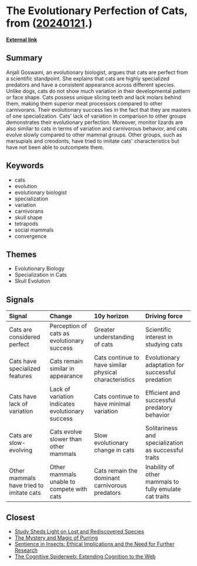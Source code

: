 # __The Evolutionary Perfection of Cats__, from ([20240121](https://kghosh.substack.com/p/20240121).)

__[External link](https://www.scientificamerican.com/article/cats-are-perfect-an-evolutionary-biologist-explains-why/)__



## Summary

Anjali Goswami, an evolutionary biologist, argues that cats are perfect from a scientific standpoint. She explains that cats are highly specialized predators and have a consistent appearance across different species. Unlike dogs, cats do not show much variation in their developmental pattern or face shape. Cats possess unique slicing teeth and lack molars behind them, making them superior meat processors compared to other carnivorans. Their evolutionary success lies in the fact that they are masters of one specialization. Cats' lack of variation in comparison to other groups demonstrates their evolutionary perfection. Moreover, monitor lizards are also similar to cats in terms of variation and carnivorous behavior, and cats evolve slowly compared to other mammal groups. Other groups, such as marsupials and creodonts, have tried to imitate cats' characteristics but have not been able to outcompete them.

## Keywords

* cats
* evolution
* evolutionary biologist
* specialization
* variation
* carnivorans
* skull shape
* tetrapods
* social mammals
* convergence

## Themes

* Evolutionary Biology
* Specialization in Cats
* Skull Evolution

## Signals

| Signal                                   | Change                                           | 10y horizon                                            | Driving force                                          |
|:-----------------------------------------|:-------------------------------------------------|:-------------------------------------------------------|:-------------------------------------------------------|
| Cats are considered perfect              | Perception of cats as evolutionary success       | Greater understanding of cats                          | Scientific interest in studying cats                   |
| Cats have specialized features           | Cats remain similar in appearance                | Cats continue to have similar physical characteristics | Evolutionary adaptation for successful predation       |
| Cats have lack of variation              | Lack of variation indicates evolutionary success | Cats continue to have minimal variation                | Efficient and successful predatory behavior            |
| Cats are slow-evolving                   | Cats evolve slower than other mammals            | Slow evolutionary change in cats                       | Solitariness and specialization as successful traits   |
| Other mammals have tried to imitate cats | Other mammals unable to compete with cats        | Cats remain the dominant carnivorous predators         | Inability of other mammals to fully emulate cat traits |

## Closest

* [Study Sheds Light on Lost and Rediscovered Species](e74f7533443e1f161b145e7f2db450d4)
* [The Mystery and Magic of Purring](373ad0793a04ce22222c53103c6fadb8)
* [Sentience in Insects: Ethical Implications and the Need for Further Research](a2655cb820f74828eabbac3f12217ce2)
* [The Cognitive Spiderweb: Extending Cognition to the Web](870cf0da8080715e60bf3cef2094cc2a)